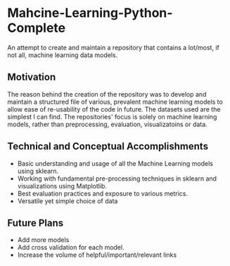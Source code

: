 # Mahcine-Learning-Python-Complete
An attempt to create and maintain a repository that contains a lot/most, if not all, machine learning data models. 

## Motivation
The reason behind the creation of the repository was to develop and maintain a structured file of various, prevalent machine learning models to allow ease of re-usability of the code in future. The datasets used are the simplest I can find. The repositories' focus is solely on machine learning models, rather than preprocessing, evaluation, visualizatoins or data.

## Technical and Conceptual Accomplishments
- Basic understanding and usage of all the Machine Learning models using sklearn.
- Working with fundamental pre-processing techniques in sklearn and visualizations using Matplotlib.
- Best evaluation practices and exposure to various metrics.
- Versatile yet simple choice of data

## Future Plans
- Add more models
- Add cross validation for each model.
- Increase the volume of helpful/important/relevant links
